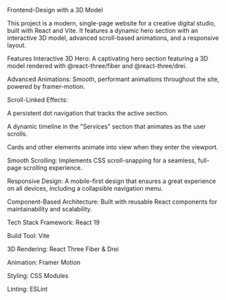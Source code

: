 Frontend-Design with a 3D Model

This project is a modern, single-page website for a creative digital studio, built with React and Vite. It features a dynamic hero section with an interactive 3D model, advanced scroll-based animations, and a responsive layout.

Features
Interactive 3D Hero: A captivating hero section featuring a 3D model rendered with @react-three/fiber and @react-three/drei.

Advanced Animations: Smooth, performant animations throughout the site, powered by framer-motion.

Scroll-Linked Effects:

A persistent dot navigation that tracks the active section.

A dynamic timeline in the "Services" section that animates as the user scrolls.

Cards and other elements animate into view when they enter the viewport.

Smooth Scrolling: Implements CSS scroll-snapping for a seamless, full-page scrolling experience.

Responsive Design: A mobile-first design that ensures a great experience on all devices, including a collapsible navigation menu.

Component-Based Architecture: Built with reusable React components for maintainability and scalability.

Tech Stack
Framework: React 19

Build Tool: Vite

3D Rendering: React Three Fiber & Drei

Animation: Framer Motion

Styling: CSS Modules

Linting: ESLint
